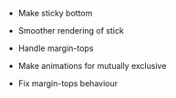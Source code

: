 * Make sticky bottom
* Smoother rendering of stick

* Handle margin-tops

* Make animations for mutually exclusive

* Fix margin-tops behaviour